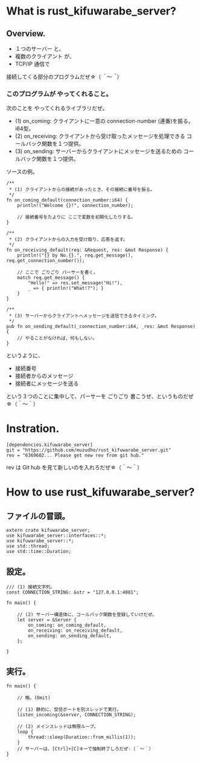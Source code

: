 # What is rust_kifuwarabe_server?

## Overview.

- １つのサーバー と、
- 複数のクライアント が、
- TCP/IP 通信で

接続してくる部分のプログラムだぜ☆（*＾～＾*）

### このプログラムが やってくれること。

次のことを やってくれるライブラリだぜ。

- (1) on_coming: クライアントに一意の connection-number (連番)を振る。i64型。
- (2) on_receiving: クライアントから受け取ったメッセージを処理できる コールバック関数を１つ提供。
- (3) on_sending: サーバーからクライアントにメッセージを送るための コールバック関数を１つ提供。

ソースの例。

```
/**
 * (1) クライアントからの接続があったとき、その接続に番号を振る。
 */
fn on_coming_default(connection_number:i64) {
    println!("Welcome {}!", connection_number);

    // 接続番号をたよりに ここで変数を初期化したりする。
}

/**
 * (2) クライアントからの入力を受け取り、応答を返す。
 */
fn on_receiving_default(req: &Request, res: &mut Response) {
    println!("{} by No.{}.", req.get_message(), req.get_connection_number());

    // ここで ごりごり パーサーを書く。
    match req.get_message() {
        "Hello!" => res.set_message("Hi!"),
        _ => { println!("What!?"); }
    }
}

/**
 * (3) サーバーからクライアントへメッセージを送信できるタイミング。
 */
pub fn on_sending_default(_connection_number:i64, _res: &mut Response) {
    // やることがなければ、何もしない。
}
```

というように、

- 接続番号
- 接続者からのメッセージ
- 接続者にメッセージを送る

という３つのことに集中して、パーサーを ごりごり 書こうぜ、というものだぜ☆（＾～＾）

# Instration.

```
[dependencies.kifuwarabe_server]
git = "https://github.com/muzudho/rust_kifuwarabe_server.git"
rev = "6369602... Please get new rev from git hub."
```

rev は Git hub を見て新しいのを入れろだぜ☆（＾～＾）

# How to use rust_kifuwarabe_server?

## ファイルの冒頭。

```
extern crate kifuwarabe_server;
use kifuwarabe_server::interfaces::*;
use kifuwarabe_server::*;
use std::thread;
use std::time::Duration;
```

## 設定。

```
/// (1) 接続文字列。
const CONNECTION_STRING: &str = "127.0.0.1:4081";

fn main() {

    // (2) サーバー構造体に、コールバック関数を登録していけだぜ。
    let server = &Server {
        on_coming: on_coming_default,
        on_receiving: on_receiving_default,
        on_sending: on_sending_default,
    };

}
```

## 実行。

```
fn main() {

    // 略。(Omit)

    // (1) 静的に、受信ポートを別スレッドで実行。
    listen_incoming(&server, CONNECTION_STRING);

    // (2) メインスレッドは無限ループ。
    loop {
        thread::sleep(Duration::from_millis(1));
    }
    // サーバーは、[Ctrl]+[C]キーで強制終了しろだぜ☆（＾～＾）
}
```
